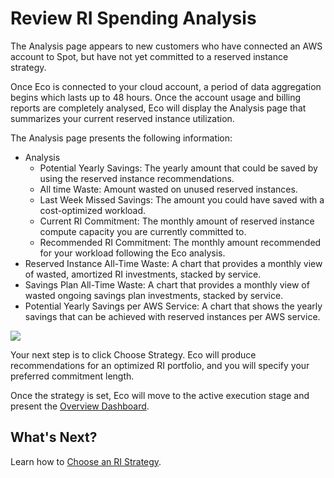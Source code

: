 # Review RI Spending Analysis

The Analysis page appears to new customers who have connected an AWS account to Spot, but have not yet committed to a reserved instance strategy.

Once Eco is connected to your cloud account, a period of data aggregation begins which lasts up to 48 hours. Once the account usage and billing reports are completely analysed, Eco will display the Analysis page that summarizes your current reserved instance utilization.

The Analysis page presents the following information:

- Analysis
  - Potential Yearly Savings: The yearly amount that could be saved by using the reserved instance recommendations.
  - All time Waste: Amount wasted on unused reserved instances.
  - Last Week Missed Savings: The amount you could have saved with a cost-optimized workload.
  - Current RI Commitment: The monthly amount of reserved instance compute capacity you are currently committed to.
  - Recommended RI Commitment: The monthly amount recommended for your workload following the Eco analysis.
- Reserved Instance All-Time Waste: A chart that provides a monthly view of wasted, amortized RI investments, stacked by service.
- Savings Plan All-Time Waste: A chart that provides a monthly view of wasted ongoing savings plan investments, stacked by service.
- Potential Yearly Savings per AWS Service: A chart that shows the yearly savings that can be achieved with reserved instances per AWS service.

<img src="/eco/_media/tutorials-review-ri-spending-01.png" />

Your next step is to click Choose Strategy. Eco will produce recommendations for an optimized RI portfolio, and you will specify your preferred commitment length.

Once the strategy is set, Eco will move to the active execution stage and present the [Overview Dashboard](eco/tutorials/view-your-savings).

## What's Next?

Learn how to [Choose an RI Strategy](eco/tutorials/choose-a-strategy).
